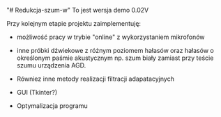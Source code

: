 "# Redukcja-szum-w" 
To jest wersja demo 0.02V

Przy kolejnym etapie projektu zaimplementuję: 

- możliwość pracy w trybie "online" z wykorzystaniem mikrofonów

- inne próbki dźwiekowe z różnym poziomem hałasów oraz hałasów o określonym paśmie
akustycznym np. szum biały zamiast przy teście szumu urządzenia AGD.

- Równiez inne metody realizacji filtracji adapatacyjnych

- GUI (Tkinter?)

- Optymalizacja programu
